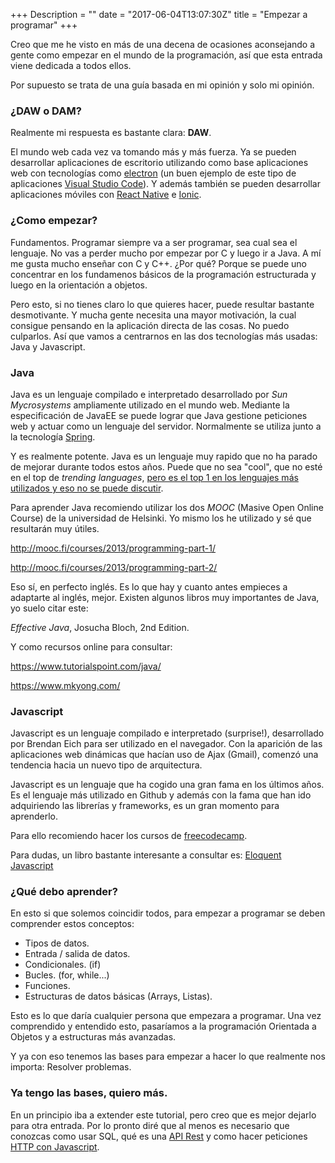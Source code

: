 +++
Description = ""
date = "2017-06-04T13:07:30Z"
title = "Empezar a programar"
+++

Creo que me he visto en más de una decena de ocasiones aconsejando a gente como empezar en el mundo
de la programación, así que esta entrada viene dedicada a todos ellos. 

Por supuesto se trata de una guía basada en mi opinión y solo mi opinión.

### ¿DAW o DAM?

Realmente mi respuesta es bastante clara: **DAW**. 

El mundo web cada vez va tomando más y más fuerza.
Ya se pueden desarrollar aplicaciones de escritorio utilizando como base aplicaciones web con tecnologías
como [electron](https://electron.atom.io/) (un buen ejemplo de este tipo de aplicaciones [Visual Studio Code](https://code.visualstudio.com/)). Y además también
se pueden desarrollar aplicaciones móviles con [React Native](https://facebook.github.io/react-native/) e [Ionic](http://ionicframework.com/).

### ¿Como empezar?

Fundamentos. Programar siempre va a ser programar, sea cual sea el lenguaje.
No vas a perder mucho por empezar por C y luego ir a Java. A mí me gusta mucho enseñar con C y C++. ¿Por qué? Porque se puede uno concentrar en los fundamenos básicos de la 
programación estructurada y luego en la orientación a objetos.

Pero esto, si no tienes claro lo que quieres hacer, puede resultar bastante desmotivante. Y mucha gente
necesita una mayor motivación, la cual consigue pensando en la aplicación directa de las cosas. No puedo culparlos. Así que vamos a centrarnos
en las dos tecnologías más usadas: Java y Javascript.

### Java

Java es un lenguaje compilado e interpretado desarrollado por *Sun Mycrosystems* ampliamente utilizado en el mundo web. Mediante la especificación de JavaEE se puede lograr que Java gestione peticiones web y actuar 
como un lenguaje del servidor. Normalmente se utiliza junto a la tecnología [Spring](https://spring.io/). 

Y es realmente potente. Java es un lenguaje muy rapido que no ha parado de mejorar durante todos estos 
años. Puede que no sea "cool", que no esté en el top de *trending languages*, [pero es el top 1 en los lenguajes más utilizados y eso no se puede discutir](https://www.tiobe.com/tiobe-index/).

Para aprender Java recomiendo utilizar los dos *MOOC* (Masive Open Online Course) de la universidad
de Helsinki. Yo mismo los he utilizado y sé que resultarán muy útiles.

http://mooc.fi/courses/2013/programming-part-1/

http://mooc.fi/courses/2013/programming-part-2/

Eso sí, en perfecto inglés. Es lo que hay y cuanto antes empieces a adaptarte al inglés, mejor. Existen
algunos libros muy importantes de Java, yo suelo citar este:

*Effective Java*, Josucha Bloch, 2nd Edition.

Y como recursos online para consultar:

https://www.tutorialspoint.com/java/

https://www.mkyong.com/

### Javascript

Javascript es un lenguaje compilado e interpretado (surprise!), desarrollado por Brendan Eich para ser
utilizado en el navegador. Con la aparición de las aplicaciones web dinámicas que hacían uso de Ajax 
(Gmail), comenzó una tendencia hacia un nuevo tipo de arquitectura.

Javascript es un lenguaje que ha cogido una gran fama en los últimos años. Es el lenguaje más utilizado en
Github y además con la fama que han ido adquiriendo las librerías y frameworks, es un gran momento para
aprenderlo.

Para ello recomiendo hacer los cursos de [freecodecamp](https://www.freecodecamp.com/).

Para dudas, un libro bastante interesante a consultar es: [Eloquent Javascript](http://eloquentjavascript.net/)


### ¿Qué debo aprender?

En esto si que solemos coincidir todos, para empezar a programar se deben comprender estos conceptos:

* Tipos de datos.
* Entrada / salida de datos.
* Condicionales. (if)
* Bucles. (for, while...)
* Funciones.
* Estructuras de datos básicas (Arrays, Listas).

Esto es lo que daría cualquier persona que empezara a programar. Una vez comprendido y entendido esto,
pasaríamos a la programación Orientada a Objetos y a estructuras más avanzadas.

Y ya con eso tenemos las bases para empezar a hacer lo que realmente nos importa: Resolver problemas.

### Ya tengo las bases, quiero más.

En un principio iba a extender este tutorial, pero creo que es mejor dejarlo para otra entrada.
Por lo pronto diré que al menos es necesario que conozcas como usar SQL, qué es una [API Rest](http://www.restapitutorial.com/) 
y como hacer peticiones [HTTP con Javascript](https://www.w3schools.com/xml/ajax_xmlhttprequest_send.asp).
